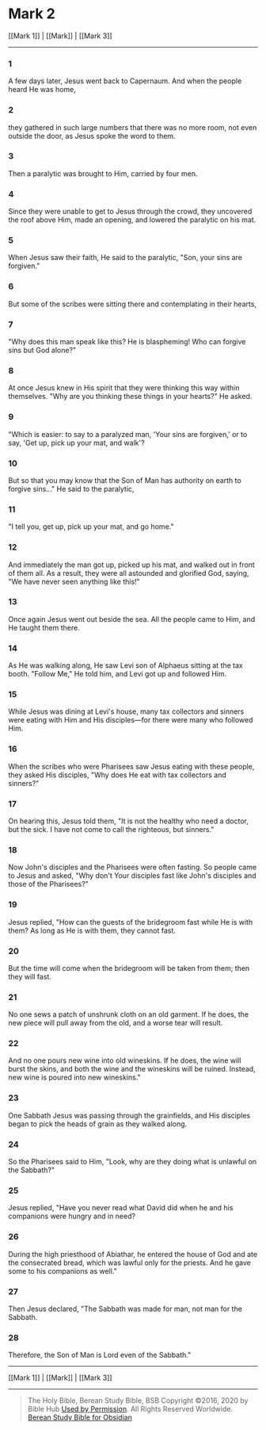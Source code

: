 # Mark 2

[[Mark 1]] | [[Mark]] | [[Mark 3]]

---

### 1
A few days later, Jesus went back to Capernaum. And when the people heard He was home,

### 2
they gathered in such large numbers that there was no more room, not even outside the door, as Jesus spoke the word to them.

### 3
Then a paralytic was brought to Him, carried by four men.

### 4
Since they were unable to get to Jesus through the crowd, they uncovered the roof above Him, made an opening, and lowered the paralytic on his mat.

### 5
When Jesus saw their faith, He said to the paralytic, "Son, your sins are forgiven."

### 6
But some of the scribes were sitting there and contemplating in their hearts,

### 7
"Why does this man speak like this? He is blaspheming! Who can forgive sins but God alone?"

### 8
At once Jesus knew in His spirit that they were thinking this way within themselves. "Why are you thinking these things in your hearts?" He asked.

### 9
"Which is easier: to say to a paralyzed man, 'Your sins are forgiven,' or to say, 'Get up, pick up your mat, and walk'?

### 10
But so that you may know that the Son of Man has authority on earth to forgive sins..." He said to the paralytic,

### 11
"I tell you, get up, pick up your mat, and go home."

### 12
And immediately the man got up, picked up his mat, and walked out in front of them all. As a result, they were all astounded and glorified God, saying, "We have never seen anything like this!"

### 13
Once again Jesus went out beside the sea. All the people came to Him, and He taught them there.

### 14
As He was walking along, He saw Levi son of Alphaeus sitting at the tax booth. "Follow Me," He told him, and Levi got up and followed Him.

### 15
While Jesus was dining at Levi's house, many tax collectors and sinners were eating with Him and His disciples—for there were many who followed Him.

### 16
When the scribes who were Pharisees saw Jesus eating with these people, they asked His disciples, "Why does He eat with tax collectors and sinners?"

### 17
On hearing this, Jesus told them, "It is not the healthy who need a doctor, but the sick. I have not come to call the righteous, but sinners."

### 18
Now John's disciples and the Pharisees were often fasting. So people came to Jesus and asked, "Why don't Your disciples fast like John's disciples and those of the Pharisees?"

### 19
Jesus replied, "How can the guests of the bridegroom fast while He is with them? As long as He is with them, they cannot fast.

### 20
But the time will come when the bridegroom will be taken from them; then they will fast.

### 21
No one sews a patch of unshrunk cloth on an old garment. If he does, the new piece will pull away from the old, and a worse tear will result.

### 22
And no one pours new wine into old wineskins. If he does, the wine will burst the skins, and both the wine and the wineskins will be ruined. Instead, new wine is poured into new wineskins."

### 23
One Sabbath Jesus was passing through the grainfields, and His disciples began to pick the heads of grain as they walked along.

### 24
So the Pharisees said to Him, "Look, why are they doing what is unlawful on the Sabbath?"

### 25
Jesus replied, "Have you never read what David did when he and his companions were hungry and in need?

### 26
During the high priesthood of Abiathar, he entered the house of God and ate the consecrated bread, which was lawful only for the priests. And he gave some to his companions as well."

### 27
Then Jesus declared, "The Sabbath was made for man, not man for the Sabbath.

### 28
Therefore, the Son of Man is Lord even of the Sabbath."

---

[[Mark 1]] | [[Mark]] | [[Mark 3]]

---

> The Holy Bible, Berean Study Bible, BSB
> Copyright &copy;2016, 2020 by Bible Hub
> [Used by Permission](https://berean.bible/terms.htm). All Rights Reserved Worldwide.
> [Berean Study Bible for Obsidian](https://github.com/gapmiss/berean-study-bible-for-obsidian)</small>

